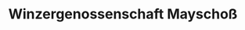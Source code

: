 ---
title: "Winzergenossenschaft Mayschoß"
url: /mayschoss/winzergenossenschaft-mayschoss/
shop: Spirituosen
---